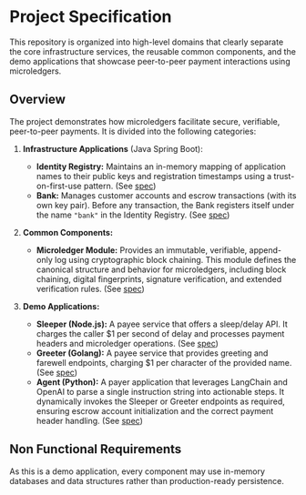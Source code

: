 # Project Specification

This repository is organized into high-level domains that clearly separate the core infrastructure services, the reusable common components, and the demo applications that showcase peer-to-peer payment interactions using microledgers.

## Overview

The project demonstrates how microledgers facilitate secure, verifiable, peer-to-peer payments. It is divided into the following categories:

1. **Infrastructure Applications** (Java Spring Boot):
   - **Identity Registry:** Maintains an in-memory mapping of application names to their public keys and registration timestamps using a trust-on-first-use pattern. (See [spec](infra/identity-registry/SPEC.md))
   - **Bank:** Manages customer accounts and escrow transactions (with its own key pair). Before any transaction, the Bank registers itself under the name `"bank"` in the Identity Registry. (See [spec](infra/bank/SPEC.md))

2. **Common Components:**
   - **Microledger Module:** Provides an immutable, verifiable, append-only log using cryptographic block chaining. This module defines the canonical structure and behavior for microledgers, including block chaining, digital fingerprints, signature verification, and extended verification rules. (See [spec](infra/microledger/SPEC.md))

3. **Demo Applications:**
   - **Sleeper (Node.js):** A payee service that offers a sleep/delay API. It charges the caller $1 per second of delay and processes payment headers and microledger operations. (See [spec](demo/sleeper/SPEC.md))
   - **Greeter (Golang):** A payee service that provides greeting and farewell endpoints, charging $1 per character of the provided name. (See [spec](demo/greeter/SPEC.md))
   - **Agent (Python):** A payer application that leverages LangChain and OpenAI to parse a single instruction string into actionable steps. It dynamically invokes the Sleeper or Greeter endpoints as required, ensuring escrow account initialization and the correct payment header handling. (See [spec](demo/agent/SPEC.md))

## Non Functional Requirements

As this is a demo application, every component may use in-memory databases and data structures rather than production-ready persistence.